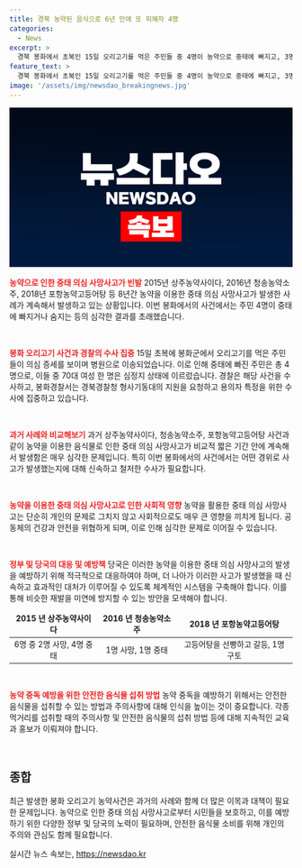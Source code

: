 ```yaml
---
title: 경북 농약된 음식으로 6년 만에 또 피해자 4명
categories:
  - News
excerpt: >
  경북 봉화에서 초복인 15일 오리고기를 먹은 주민들 중 4명이 농약으로 중태에 빠지고, 3명은 치료 중인 가운데 더 이상 상황이 나빠졌다. 치료 중인 사람들의 혈액 검사결과 농약 성분이 검출되어 경찰이 특정 용의자를 수사 중이다. 경찰은 주민들을 상대로 수사를 벌이고 있으며, 관계자는 농약을 고의로 음식에 넣은 것으로 보고 수사 중이라고 전했다. 이에 이어 농약사이다 등 농약 음식 사고를 일으킨 사례가 함께 소개되었다.
feature_text: >
  경북 봉화에서 초복인 15일 오리고기를 먹은 주민들 중 4명이 농약으로 중태에 빠지고, 3명은 치료 중인 가운데 더 이상 상황이 나빠졌다. 치료 중인 사람들의 혈액 검사결과 농약 성분이 검출되어 경찰이 특정 용의자를 수사 중이다. 경찰은 주민들을 상대로 수사를 벌이고 있으며, 관계자는 농약을 고의로 음식에 넣은 것으로 보고 수사 중이라고 전했다. 이에 이어 농약사이다 등 농약 음식 사고를 일으킨 사례가 함께 소개되었다.
image: '/assets/img/newsdao_breakingnews.jpg'
---
```


<p><img src="/assets/img/newsdao_breakingnews.jpg" alt="pcversion 속보" /></p>

<p><b><span style="color: #ee2323;">농약으로 인한 중태 의심 사망사고가 빈발</span></b>
2015년 상주농약사이다, 2016년 청송농약소주, 2018년 포항농약고등어탕 등 8년간 농약을 이용한 중태 의심 사망사고가 발생한 사례가 계속해서 발생하고 있는 상황입니다. 이번 봉화에서의 사건에서는 주민 4명이 중태에 빠지거나 숨지는 등의 심각한 결과를 초래했습니다.</p>

<p data-ke-size="size16">&nbsp;</p>

<p><b><span style="color: #ee2323;">봉화 오리고기 사건과 경찰의 수사 집중</span></b>
15일 초복에 봉화군에서 오리고기를 먹은 주민들이 의심 증세를 보이며 병원으로 이송되었습니다. 이로 인해 중태에 빠진 주민은 총 4명으로, 이들 중 70대 여성 한 명은 심정지 상태에 이르렀습니다. 경찰은 해당 사건을 수사하고, 봉화경찰서는 경북경찰청 형사기동대의 지원을 요청하고 용의자 특정을 위한 수사에 집중하고 있습니다.</p>

<p data-ke-size="size16">&nbsp;</p>

<p><b><span style="color: #ee2323;">과거 사례와 비교해보기</span></b>
과거 상주농약사이다, 청송농약소주, 포항농약고등어탕 사건과 같이 농약을 이용한 음식물로 인한 중태 의심 사망사고가 비교적 짧은 기간 안에 계속해서 발생함은 매우 심각한 문제입니다. 특히 이번 봉화에서의 사건에서는 어떤 경위로 사고가 발생했는지에 대해 신속하고 철저한 수사가 필요합니다.</p>

<p data-ke-size="size16">&nbsp;</p>

<p><b><span style="color: #ee2323;">농약을 이용한 중태 의심 사망사고로 인한 사회적 영향</span></b>
농약을 활용한 중태 의심 사망사고는 단순히 개인의 문제로 그치지 않고 사회적으로도 매우 큰 영향을 끼치게 됩니다. 공동체의 건강과 안전을 위협하게 되며, 이로 인해 심각한 문제로 이어질 수 있습니다.</p>

<p data-ke-size="size16">&nbsp;</p>

<p><b><span style="color: #ee2323;">정부 및 당국의 대응 및 예방책</span></b>
당국은 이러한 농약을 이용한 중태 의심 사망사고의 발생을 예방하기 위해 적극적으로 대응하여야 하며, 더 나아가 이러한 사고가 발생했을 때 신속하고 효과적인 대처가 이루어질 수 있도록 체계적인 시스템을 구축해야 합니다. 이를 통해 비슷한 재발을 미연에 방지할 수 있는 방안을 모색해야 합니다.</p>

<table>
<thead>
<tr>
<td style="text-align: center;"><b>2015 년 상주농약사이다</b></td>
<td style="text-align: center;"><b>2016 년 청송농약소주</b></td>
<td style="text-align: center;"><b>2018 년 포항농약고등어탕</b></td>
</tr>
</thead>
<tbody>
<tr>
<td style="text-align: center;">6명 중 2명 사망, 4명 중태</td>
<td style="text-align: center;">1명 사망, 1명 중태</td>
<td style="text-align: center;">고등어탕을 선빵하고 갈등, 1명 구토</td>
</tr>
</tbody>
</table>

<p data-ke-size="size16">&nbsp;</p>

<p><b><span style="color: #ee2323;">농약 중독 예방을 위한 안전한 음식물 섭취 방법</span></b>
농약 중독을 예방하기 위해서는 안전한 음식물을 섭취할 수 있는 방법과 주의사항에 대해 인식을 높이는 것이 중요합니다. 각종 먹거리를 섭취할 때의 주의사항 및 안전한 음식물의 섭취 방법 등에 대해 지속적인 교육과 홍보가 이뤄져야 합니다.</p>

<p data-ke-size="size16">&nbsp;</p>

<h2 data-ke-size="size26">종합</h2>

<p>최근 발생한 봉화 오리고기 농약사건은 과거의 사례와 함께 더 많은 이목과 대책이 필요한 문제입니다. 농약으로 인한 중태 의심 사망사고로부터 시민들을 보호하고, 이를 예방하기 위한 다양한 정부 및 당국의 노력이 필요하며, 안전한 음식물 소비를 위해 개인의 주의와 관심도 함께 필요합니다.</p>
실시간 뉴스 속보는, <a href="https://newsdao.kr" rel="dofollow">https://newsdao.kr</a>


